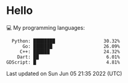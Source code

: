 # Hello

💻 My programming languages:

```
  Python: ████████                  30.32%
      Go: ███████                   26.09%
     C++: ██████                    24.32%
    Dart: ██                         6.01%
GDScript: █                          4.81%
```

Last updated on Sun Jun 05 21:35 2022 (UTC)
